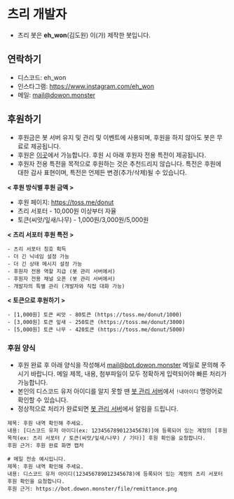 # 츠리 개발자
- 츠리 봇은 **eh_won**(김도원) 이(가) 제작한 봇입니다.

## 연락하기
- 디스코드: eh_won
- 인스타그램: https://www.instagram.com/eh_won
- 메일: mail@dowon.monster

## 후원하기
- 후원금은 봇 서버 유지 및 관리 및 이벤트에 사용되며, 후원을 하지 않아도 봇은 무료로 제공됩니다.
- 후원은 [이곳](https://toss.me/donut)에서 가능합니다. 후원 시 아래 후원자 전용 특전이 제공됩니다.
- 후원자 전용 특전을 목적으로 후원하는 것은 추천드리지 않습니다. 특전은 후원에 대한 감사 표현이며, 특전은 언제든 변경(추가/삭제)될 수 있습니다.

**< 후원 방식별 후원 금액 >**
- 후원 페이지: https://toss.me/donut
- 츠리 서포터 - 10,000원 이상부터 자율
- 토큰(씨앗/잎새/나무) - 1,000원/3,000원/5,000원

**< 츠리 서포터 후원 특전 >**

```
- 츠리 서포터 칭호 획득
- 더 긴 닉네임 설정 가능
- 더 긴 상태 메시지 설정 가능
- 후원자 전용 역할 지급 (봇 관리 서버에서)
- 후원자 전용 채널 오픈 (봇 관리 서버에서)
- 개발자의 특별 관리 (개발자와 직접 대화 가능)
```

**< 토큰으로 후원하기 >**

```
- [1,000원] 토큰 씨앗 - 80토큰 (https://toss.me/donut/1000)
- [3,000원] 토큰 잎새 - 250토큰 (https://toss.me/donut/3000)
- [5,000원] 토큰 나무 - 420토큰 (https://toss.me/donut/5000)
```

### 후원 양식
- 후원 완료 후 아래 양식을 작성해서 mail@bot.dowon.monster 메일로 문의해 주시기 바랍니다. 메일 제목, 내용, 첨부파일이 모두 정확하게 입력되어야 빠른 처리가 가능합니다.
- 본인의 디스코드 유저 아이디를 알지 못할 땐 [봇 관리 서버](https://bot.dowon.monster/join)에서 `!내아이디` 명령어로 확인할 수 있습니다.
- 정상적으로 처리가 완료되면 [봇 관리 서버](https://bot.dowon.monster/join)에서 알림을 드립니다.

```
제목: 후원 내역 확인해 주세요.
내용: [디스코드 유저 아이디(ex: 123456789012345678)]에 등록되어 있는 계정의 [후원 목적(ex: 츠리 서포터 / 토큰(씨앗/잎새/나무) / 기타)] 후원 확인을 요청합니다.
후원 근거: 후원 완료 화면 캡처
```

```
# 메일 전송 예시입니다.
제목: 후원 내역 확인해 주세요.
내용: 디스코드 유저 아이디(123456789012345678)에 등록되어 있는 계정의 츠리 서포터 후원 확인을 요청합니다.
후원 근거: https://bot.dowon.monster/file/remittance.png
```
